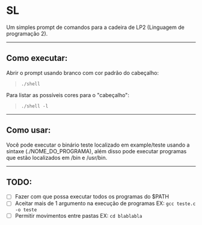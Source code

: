 # SL

Um simples prompt de comandos para a cadeira de LP2 (Linguagem de programação 2).

---
## Como executar:

Abrir o prompt usando branco com cor padrão do cabeçalho:
> `./shell`

Para listar as possíveis cores para o "cabeçalho":
> `./shell -l`

---

## Como usar:

Você pode executar o binário teste localizado em example/teste usando a sintaxe (./NOME_DO_PROGRAMA), além disso pode executar programas que estão localizados em /bin e /usr/bin.

---

## TODO:

- [ ] Fazer com que possa executar todos os programas do $PATH
- [ ] Aceitar mais de 1 argumento na execução de programas EX: `gcc teste.c -o teste`
- [ ] Permitir movimentos entre pastas EX: `cd blablabla`
